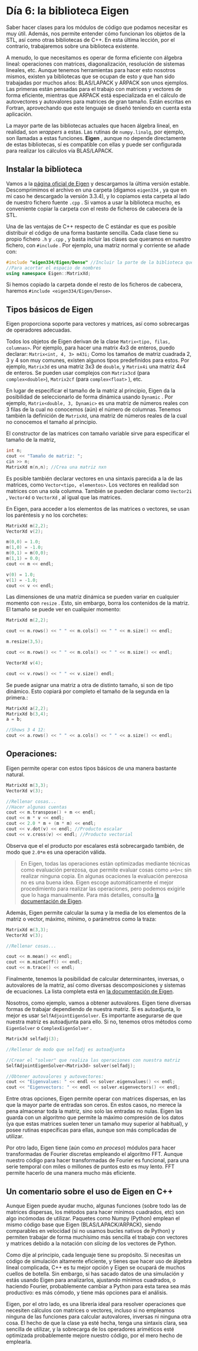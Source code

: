 ﻿# Día 6: la biblioteca Eigen

Saber hacer clases para los módulos de código que podamos necesitar es muy útil.  Además, nos permite entender cómo funcionan los objetos de la STL, así como otras bibliotecas de C++.  En esta última lección, por el contrario, trabajaremos sobre una biblioteca existente.

A menudo, lo que necesitamos es operar de forma eficiente con álgebra lineal: operaciones con matrices, diagonalización, resolución de sistemas lineales, etc. Aunque tenemos herramientas para hacer esto nosotros mismos, existen ya bibliotecas que se ocupan de esto y que han sido trabajadas por muchos años: BLAS/LAPACK y ARPACK son unos ejemplos. Las primeras están pensadas para el trabajo con matrices y vectores de forma eficiente, mientras que ARPACK está especializada en el cálculo de autovectores y autovalores para matrices de gran tamaño.  Están escritas en Fortran, aprovechando que este lenguaje se diseñó teniendo en cuenta esta aplicación.

La mayor parte de las bibliotecas actuales que hacen álgebra lineal,  en realidad, son *wrappers* a estas. Las rutinas de `numpy.linalg`, por ejemplo, son llamadas a estas funciones. **Eigen** , aunque no depende directamente de estas bibliotecas,  sí es compatible con ellas y puede ser configurada para realizar los cálculos vía BLAS/LAPACK. 

## Instalar la biblioteca

Vamos a la [página oficial de Eigen](http://eigen.tuxfamily.org) y descargamos la última versión estable. Descomprimimos el archivo en una carpeta (digamos `eigen334` , ya que en mi caso he descargado la versión 3.3.4), y lo copiamos esta carpeta al lado de nuestro fichero fuente `.cpp` . Si vamos a usar la biblioteca mucho, es conveniente copiar la carpeta con el resto de ficheros de cabecera de la STL. 

Una de las ventajas de C++ respecto de C estándar es que es posible distribuir el código de una forma bastante sencilla. Cada clase tiene su propio fichero `.h`  y `.cpp` , y basta incluir las clases que queramos en nuestro fichero, con `#include` . Por ejemplo, una matriz normal y corriente se añade con:

```c++
#include "eigen334/Eigen/Dense" //Incluir la parte de la biblioteca que nos interesa -no cargarla toda.
//Para acortar el espacio de nombres
using namespace Eigen::MatrixXd;
```

Si hemos copiado la carpeta donde el resto de los ficheros de cabecera, haremos `#include <eigen334/Eigen/Dense>`. 

## Tipos básicos de Eigen

Eigen proporciona soporte para vectores y matrices, así como sobrecargas de operadores adecuadas. 

Todos los objetos de Eigen derivan de la clase `Matrix<tipo, filas, columnas>`.  Por ejemplo, para hacer una matrix 4x3 de enteros, puedo declarar: `Matrix<int, 4, 3> m43i;` Como los tamaños de matriz cuadrada 2, 3 y 4 son muy comunes, existen algunos tipos predefinidos para estos. Por ejemplo, `Matrix3d`  es una matriz 3x3 de `double`, y `Matrix4i`  una matriz 4x4 de enteros. Se pueden usar complejos con `Matrix3cd`  (para `complex<double>`), `Matrix2cf`   (para `complex<float>` ), etc. 

En lugar de especificar el tamaño de la matriz al principio, Eigen da la posibilidad de seleccionarlo de forma dinámica usando `Dynamic` . Por ejemplo, `Matrix<double, 3, Dynamic>`  es una matriz de números reales con 3 filas de la cual no conocemos (aún) el número de columnas. Tenemos también la definición de  `MatrixXd`, una matriz de números reales de la cual no conocemos el tamaño al principio.

El constructor de las matrices con tamaño variable sirve para especificar el tamaño de la matriz,

```c++
int n;
cout << "Tamaño de matriz: ";
cin >> n;
MatrixXd m(n,n); //Crea una matriz nxn
```

Es posible también declarar vectores en una sintaxis parecida a la de las matrices, como `Vector<tipo, elementos>`. Los vectores en realidad son matrices con una sola columna. También se pueden declarar como `Vector2i` , `Vector4d`  o `VectorXd` , al igual que las matrices.

En Eigen, para acceder a los elementos de las matrices o vectores, se usan los paréntesis y no los corchetes:


```c++
MatrixXd m(2,2); 
VectorXd v(2);

m(0,0) = 1.0;
m(1,0) = -1.0;
m(0,1) = m(0,0);
m(1,1) = 0.0;
cout << m << endl;

v(0) = 1.0;
v(1) = -1.0;
cout << v << endl;
```

Las dimensiones de una matriz dinámica se pueden variar en cualquier momento con `resize` . Esto, sin embargo, borra los contenidos de la matriz. El tamaño se puede ver en cualquier momento:

```c++
MatrixXd m(2,2); 

cout << m.rows() << " " << m.cols() << " " << m.size() << endl;

m.resize(3,5);

cout << m.rows() << " " << m.cols() << " " << m.size() << endl;

VectorXd v(4);

cout << v.rows() << " " << v.size() endl;
```

Se puede asignar una matriz a otra de distinto tamaño, si son de tipo dinámico. Esto copiará por completo el tamaño de la segunda en la primera.:

```c++
MatrixXd a(2,2);
MatrixXd b(3,4);
a = b;

//Shows 3 4 12:
cout << a.rows() << " " << a.cols() << " " << a.size() << endl;
```

## Operaciones:

Eigen permite operar con estos tipos básicos de una manera bastante natural. 

```c++
MatrixXd m(3,3);
VectorXd v(3);

//Rellenar cosas...
//Hacer algunas cuentas
cout << m.transpose() + m << endl;
cout << m * v << endl;
cout << 2.0 * m + (m * m) << endl;
cout << v.dot(v) << endl; //Producto escalar
cout << v.cross(v) << endl; //Producto vectorial
```

Observa que el el producto por escalares está sobrecargado también, de modo que `2.0*m`  es una operación válida.

> En Eigen,  todas las operaciones están optimizadas mediante técnicas  como evaluación perezosa, que permite evaluar cosas como `a+b+c` sin realizar ninguna copia. 
> En algunas ocaciones la evaluación perezosa no es una buena idea. Eigen escoge automáticamente el mejor procedimiento para realizar las operaciones, pero podemos exigirle que lo haga manualmente.  Para más detalles, consulta [la documentación de Eigen](https://eigen.tuxfamily.org/dox/TopicLazyEvaluation.html).

Además, Eigen permite calcular la suma y la media de los elementos de la matriz o vector, máximo, mínimo, o parámetros como la traza:

```c++
MatrixXd m(3,3);
VectorXd v(3);

//Rellenar cosas...

cout << m.mean() << endl;
cout << m.minCoeff() << endl;
cout << m.trace() << endl;
```

Finalmente, tenemos la posibilidad de calcular determinantes, inversas, o autovalores de la matriz, así como diversas descomposiciones y sistemas de ecuaciones.  La lista completa está en [la documentación de Eigen](https://eigen.tuxfamily.org/dox/group__DenseLinearSolvers__chapter.html).

Nosotros, como ejemplo, vamos a obtener autovalores. Eigen tiene diversas formas de trabajar dependiendo de nuestra matriz. Si es autoadjunta, lo mejor es usar `SelfAdjointEigenSolver`.  Es importante asegurarse de que nuestra matriz es autoadjunta para ello. Si no, tenemos otros métodos como `EigenSolver`  o `ComplexEigenSolver` .

```c++
Matrix3d selfadj(3);

//Rellenar de modo que selfadj es autoadjunta

//Crear el "solver" que realiza las operaciones con nuestra matriz
SelfAdjointEigenSolver<Matrix3d> solver(selfadj);

//Obtener autovalores y autovectores:
cout << "Eigenvalues: " << endl << solver.eigenvalues() << endl;
cout << "Eigenvectors: " << endl << solver.eigenvectors() << endl;
```

Entre otras opciones, Eigen permite operar con matrices dispersas, en las que la mayor parte de entradas son ceros. En estos casos, no merece la pena almacenar toda la matriz, sino solo las entradas no nulas. Eigen las guarda con un algoritmo que permite la máximo compresión de los datos (ya que estas matrices suelen tener un tamaño muy superior al habitual), y posee rutinas específicas para ellas, aunque son más complicadas de utilizar.

Por otro lado, Eigen tiene (aún como *en proceso*) módulos para hacer transformadas de Fourier discretas empleando el algoritmo FFT. Aunque nuestro código para hacer transformadas de Fourier es funcional, para una serie temporal con miles o millones de puntos  esto es muy lento. FFT permite hacerlo de una manera mucho más eficiente.

## Un comentario sobre el uso de Eigen en C++

Aunque Eigen puede ayudar mucho, algunas funciones (sobre todo las de matrices dispersas, los métodos para hacer mínimos cuadrados, etc) son algo incómodas de utilizar. Paquetes como Numpy (Python) emplean el mismo código base que Eigen (BLAS/LAPACK/ARPACK), siendo comparables en velocidad (si no usamos bucles nativos de Python) y permiten trabajar de forma muchísimo más sencilla el trabajo con vectores y matrices debido a la notación con *slicing* de los vectores de Python.

Como dije al principio, cada lenguaje tiene su propósito. Si necesitas un código de simulación altamente eficiente, y tienes que hacer uso de álgebra lineal complicada, C++ es tu mejor opción y Eigen se ocupará de muchos cuellos de botella. Sin embargo, si has sacado datos de una simulación y estás usando Eigen para analizarlos, ajustando mínimos cuadrados, o haciendo Fourier, probablemente cambiar a Python para esta tarea sea más productivo: es más cómodo, y tiene más opciones para el análisis. 

Eigen, por el otro lado, es una librería ideal para resolver operaciones que necesiten cálculos con matrices o vectores, incluso si no empleamos ninguna de las funciones para calcular autovalores, inversas ni ninguna otra cosa. El hecho de que la clase ya esté hecha, tenga una sintaxis clara, sea sencilla de utilizar, y la sobrecarga de los operadores ariméticos esté optimizada probablemente mejore nuestro código, por el mero hecho de emplearla.



